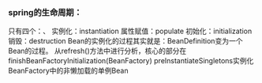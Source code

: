 ### spring的生命周期：
   只有四个：、
   实例化：instantiation
   属性赋值：populate
   初始化：initialization
   销毁：destruction
   Bean的实例化的过程其实就是：BeanDefinition变为一个Bean的过程。
   从refresh()方法中进行分析，核心的部分在finishBeanFactoryInitialization(BeanFactory)
   preInstantiateSingletons实例化BeanFactory中的非懒加载的单例Bean  